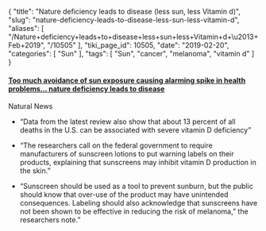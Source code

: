 {
    "title": "Nature deficiency leads to disease (less sun, less Vitamin d)",
    "slug": "nature-deficiency-leads-to-disease-less-sun-less-vitamin-d",
    "aliases": [
        "/Nature+deficiency+leads+to+disease+less+sun+less+Vitamin+d+\u2013+Feb+2019",
        "/10505"
    ],
    "tiki_page_id": 10505,
    "date": "2019-02-20",
    "categories": [
        "Sun"
    ],
    "tags": [
        "Sun",
        "cancer",
        "melanoma",
        "vitamin d"
    ]
}


#### [Too much avoidance of sun exposure causing alarming spike in health problems… nature deficiency leads to disease](https://www.naturalnews.com/2019-02-20-too-much-avoidance-of-sun-exposure-causing-alarming-spike-in-health-problems.html)   
Natural News

* “Data from the latest review also show that about 13 percent of all deaths in the U.S. can be associated with severe vitamin D deficiency”

* “The researchers call on the federal government to require manufacturers of sunscreen lotions to put warning labels on their products, explaining that sunscreens may inhibit vitamin D production in the skin.”

* “Sunscreen should be used as a tool to prevent sunburn, but the public should know that over-use of the product may have unintended consequences. Labeling should also acknowledge that sunscreens have not been shown to be effective in reducing the risk of melanoma,” the researchers note.”